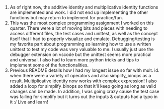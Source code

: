 1. As of right now, the additive identity and multiplicative identity functions are implemented and work. I did not end up implementing the other functions but may return to implement for practice/fun.
2. This was the most complex programming assignment I worked on this quarter. There were a lot of moving bits and pieces with needing to access different files, the test cases and unittest, as well as the concept itself that I had to properly visualize and emulate. Debugging/testing is my favorite part about programming so learning how to use a written unittest to test my code was very valuable to me. I usually just use the debugger extension on vscode but the unittest seems more practical and universal. I also had to learn more python tricks and tips to implement some of the functionalities. 
3. Previous README details how I had my longest issue so far with mult. id. when there were a variety of operators and also simplify_binops as a result. Multiplicative identity now works with complex expression! I also added a loop for simplify_binops so that it'll keep going as long as valid changes can be made. In addition, I was going crazy cause the test case was failing for simplify but it turns out the inputs & outputs had a typo in it :/ Live and learn! 

